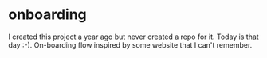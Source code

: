 # onboarding
I created this project a year ago but never created a repo for it. Today is that day :-). On-boarding flow inspired by some website that I can't remember.
